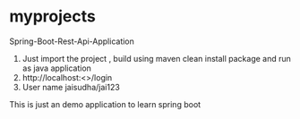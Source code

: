 # myprojects
Spring-Boot-Rest-Api-Application
1. Just import the project , build using maven clean install package and run as java application
2. http://localhost:<<port>>/login
3. User name jaisudha/jai123

This is just an demo application to learn spring boot
